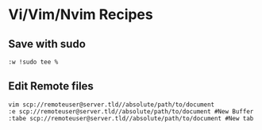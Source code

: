 # Vi/Vim/Nvim Recipes

## Save with sudo

```
:w !sudo tee %
```

## Edit Remote files

```
vim scp://remoteuser@server.tld//absolute/path/to/document
:e scp://remoteuser@server.tld//absolute/path/to/document #New Buffer
:tabe scp://remoteuser@server.tld//absolute/path/to/document #New tab
```
